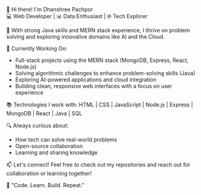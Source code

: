 👋 Hi there! I'm Dhanshree Pachpor  
💻 Web Developer | 📊 Data Enthusiast | 🌐 Tech Explorer

🧠 With strong Java skills and MERN stack experience, I thrive on problem solving and exploring innovative domains like AI and the Cloud.

🚀 Currently Working On:
  - Full-stack projects using the MERN stack (MongoDB, Express, React, Node.js)
  - Solving algorithmic challenges to enhance problem-solving skills (Java)
  - Exploring AI-powered applications and cloud integration
  - Building clean, responsive web interfaces with a focus on user experience

📚 Technologies I work with:
HTML | CSS | JavaScript | Node.js | Express | MongoDB | React | Java | SQL

🔍 Always curious about:
- How tech can solve real-world problems
- Open-source collaboration
- Learning and sharing knowledge

📫 Let's connect!
Feel free to check out my repositories and reach out for collaboration or learning together!

🌟 "Code. Learn. Build. Repeat."
